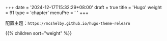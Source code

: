 +++
date = '2024-12-17T15:32:29+08:00'
draft = true
title = 'Hugo'
weight = 91
type = 'chapter'
menuPre = '<i class="fa-solid fa-hashtag"></i> '
+++

配置主题：`https://mcshelby.github.io/hugo-theme-relearn`

{{% children sort="weight" %}}